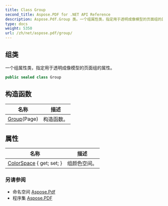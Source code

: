 ```yaml
---
title: Class Group
second_title: Aspose.PDF for .NET API Reference
description: Aspose.Pdf.Group 类。一个组属性类，指定用于透明成像模型的页面组的属性
type: docs
weight: 5350
url: /zh/net/aspose.pdf/group/
---
```

## 组类

一个组属性类，指定用于透明成像模型的页面组的属性。

```csharp
public sealed class Group
```

## 构造函数

| 名称 | 描述 |
| --- | --- |
| [Group](group/)(Page) | 构造函数。 |

## 属性

| 名称 | 描述 |
| --- | --- |
| [ColorSpace](../../aspose.pdf/group/colorspace/) { get; set; } | 组颜色空间。 |

### 另请参阅

* 命名空间 [Aspose.Pdf](../../aspose.pdf/)
* 程序集 [Aspose.PDF](../../)
